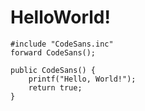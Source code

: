 # HelloWorld!

```pawn
#include "CodeSans.inc"
forward CodeSans();

public CodeSans() {
	printf("Hello, World!");
	return true;
}

```
